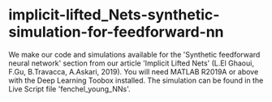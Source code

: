 # implicit-lifted_Nets-synthetic-simulation-for-feedforward-nn
We make our code and simulations available for the 'Synthetic feedforward neural network' section from our article 'Implicit Lifted Nets' (L.El Ghaoui, F.Gu, B.Travacca, A.Askari, 2019).
You will need MATLAB R2019A or above with the Deep Learning Toobox installed. The simulation can be found in the Live Script file 'fenchel_young_NNs'.

